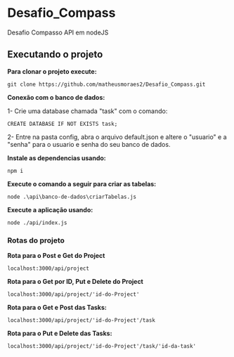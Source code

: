 # Desafio_Compass
Desafio Compasso API em nodeJS 


## Executando o projeto 


**Para clonar o projeto execute:**

```
git clone https://github.com/matheusmoraes2/Desafio_Compass.git
```



**Conexão com o banco de dados:**

1- Crie uma database chamada "task" com o comando:

```
CREATE DATABASE IF NOT EXISTS task;
```

2- Entre na pasta config, abra o arquivo default.json e altere o "usuario" e a "senha" 
para o usuario e senha do seu banco de dados.


**Instale as dependencias usando:** 

```
npm i
```

**Execute o comando a seguir para criar as tabelas:**

```
node .\api\banco-de-dados\criarTabelas.js
```

**Execute a aplicação usando:** 

```
node ./api/index.js
```

### Rotas do projeto 

**Rota para o Post e Get do Project**

```
localhost:3000/api/project
```

**Rota para o Get por ID, Put e Delete do Project**

```
localhost:3000/api/project/'id-do-Project'
```

**Rota para o Get e Post das Tasks:**

```
localhost:3000/api/project/'id-do-Project'/task
```

**Rota para o Put e Delete das Tasks:**

```
localhost:3000/api/project/'id-do-Project'/task/'id-da-task'
```



